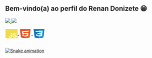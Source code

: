 ## Bem-vindo(a) ao perfil do Renan Donizete 😁

 <div>
   <a href="https://github.com/Renan-Donizete">
   <img height="180em" src="https://github-readme-stats.vercel.app/api?username=Renan-Donizete&show_icons=true&theme=tokyonight&include_all_commits=true&count_private=true"/>
   <img height="180em" src="https://github-readme-stats.vercel.app/api/top-langs/?username=Renan-Donizete&layout=compact&langs_count=6&theme=tokyonight"/>

</div>
<div style="display: inline_block"><br>
  <img align="center" alt="Js" height="30" width="40" src="https://raw.githubusercontent.com/devicons/devicon/master/icons/javascript/javascript-plain.svg">
  <img align="center" alt="HTML" height="30" width="40" src="https://raw.githubusercontent.com/devicons/devicon/master/icons/html5/html5-original.svg">
  <img align="center" alt="CSS" height="30" width="40" src="https://raw.githubusercontent.com/devicons/devicon/master/icons/css3/css3-original.svg">
</div>
 
 <br> 
 
  ![Snake animation](https://github.com/Renan-Donizete/Renan-Donizete/blob/output/github-contribution-grid-snake.svg)

</div>
